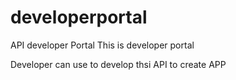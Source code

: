 # developerportal
API developer Portal
This is developer portal

Developer can use to develop thsi API to create APP

